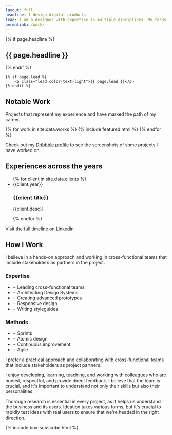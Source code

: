 ```yaml
---
layout: full
headline: I design digital products.
lead: I am a designer with expertise in multiple disciplines. My focus is on creating intuitive and enjoyable experiences through digital products, with a specialization in design systems and product design.
permalink: /work/
---
```



<section class="spacing-sections inner outer-margin">
	{% if page.headline %}
		<h1 class="headline-default">{{ page.headline }}</h1>
	{% endif %}

	{% if page.lead %}
		<p class="lead color-text-light">{{ page.lead }}</p>
	{% endif %}
</section>

<section class="spacing-sections spacing-sections-inset spacing-outer background-emphasis">
  <div class="inner">
    <h2 class="headline-default">Notable Work</h2>
    <p class="body color-text-light">Projects that represent my experience and have marked the path of my career.</p>
  </div>
  <div class="inner-large">
    <div class="list-projects mb-l">
    {% for work in site.data.works %}
      {% include featured.html %}
    {% endfor %}
    </div>
    <p class="text-small color-text-weak text-center">Check out my <a class="link-light link-underline" href="https://dribbble.com/zetareticoli" target="_blank">Dribbble profile</a> to see the screenshots of some projects I have worked on.</p>
  </div>
</section>

<section class="spacing-sections inner outer-margin">
  <h2 class="headline-default">Experiences across the years</h2>
  <ul class="content-list m-none mb-l">
  {% for client in site.data.clients %}
    <li class="content-list__item flex">
      <span class="content-list__year text-small color-text-weak mb-s">{{client.year}}</span>
      <h3 class="content-list__title headline-tertiary mb-s">{{client.title}}</h3>
      <p class="content-list__desc mb-s color-text-light">{{client.desc}}</p>
    </li>
  {% endfor %}
  </ul>
  <a href="https://www.linkedin.com/in/francescoimprota/" target="_blank">
    Visit the full timeline on Linkedin
  </a>
</section>

<section class="spacing-sections-inset spacing-outer background-weak outer-margin">
  <div class="inner">
    <h2 class="headline-default">How I Work</h2>
    <p class="lead color-text-light">
      I believe in a hands-on approach and working in cross-functional teams that include stakeholders as partners in the project.
    </p>
    <div class="l-pair-cols">
      <article>
        <h3 class="caption color-text-weak uppercase">Expertise</h3>
        <ul class="list-none">
          <li class="headline-secondary mb-s"><span class="color-text-primary">¬</span> Leading cross-functional teams</li>
          <li class="headline-secondary mb-s"><span class="color-text-primary">¬</span> Architecting Design Systems</li>
          <li class="headline-secondary mb-s"><span class="color-text-primary">¬</span> Creating advanced prototypes</li>
          <li class="headline-secondary mb-s"><span class="color-text-primary">¬</span> Responsive design</li>
          <li class="headline-secondary mb-s"><span class="color-text-primary">¬</span> Writing styleguides</li>
        </ul>
        <h3 class="caption color-text-weak uppercase">Methods</h3>
        <ul class="list-none mb-xl">
          <li class="headline-secondary mb-s"><span class="color-text-primary">¬</span> Sprints</li>
          <li class="headline-secondary mb-s"><span class="color-text-primary">¬</span> Atomic design</li>
          <li class="headline-secondary mb-s"><span class="color-text-primary">¬</span> Continuous improvement</li>
          <li class="headline-secondary mb-s"><span class="color-text-primary">¬</span> Agile</li>
        </ul>
      </article>
      <article>
        <p class="body-default">
          I prefer a practical approach and collaborating with cross-functional teams that include stakeholders as project partners.
        </p>
        <p>
          I enjoy developing, learning, teaching, and working with colleagues who are honest, respectful, and provide direct feedback. I believe that the team is crucial, and it's important to understand not only their skills but also their personalities.
        </p> 
        <p>
          Thorough research is essential in every project, as it helps us understand the business and its users. Ideation takes various forms, but it's crucial to rapidly test ideas with real users to ensure that we're headed in the right direction.
        </p>
      </article>
    </div>
  </div>
</section>

<section class="spacing-sections-inset inner">
  {% include box-subscribe.html %}
</section>

